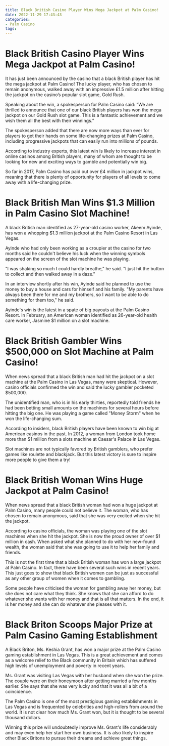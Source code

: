 ```yaml
---
title: Black British Casino Player Wins Mega Jackpot at Palm Casino!
date: 2022-11-29 17:43:43
categories:
- Palm Casino
tags:
---
```



#  Black British Casino Player Wins Mega Jackpot at Palm Casino!

It has just been announced by the casino that a black British player has hit the mega jackpot at Palm Casino! The lucky player, who has chosen to remain anonymous, walked away with an impressive £1.5 million after hitting the jackpot on the casino’s popular slot game, Gold Rush.

Speaking about the win, a spokesperson for Palm Casino said: “We are thrilled to announce that one of our black British players has won the mega jackpot on our Gold Rush slot game. This is a fantastic achievement and we wish them all the best with their winnings.”

The spokesperson added that there are now more ways than ever for players to get their hands on some life-changing prizes at Palm Casino, including progressive jackpots that can easily run into millions of pounds.

According to industry experts, this latest win is likely to increase interest in online casinos among British players, many of whom are thought to be looking for new and exciting ways to gamble and potentially win big.

So far in 2017, Palm Casino has paid out over £4 million in jackpot wins, meaning that there is plenty of opportunity for players of all levels to come away with a life-changing prize.

#  Black British Man Wins $1.3 Million in Palm Casino Slot Machine!

A black British man identified as 27-year-old casino worker, Akeem Ayinde, has won a whopping $1.3 million jackpot at the Palm Casino Resort in Las Vegas.

Ayinde who had only been working as a croupier at the casino for two months said he couldn't believe his luck when the winning symbols appeared on the screen of the slot machine he was playing.

"I was shaking so much I could hardly breathe," he said. "I just hit the button to collect and then walked away in a daze."

In an interview shortly after his win, Ayinde said he planned to use the money to buy a house and cars for himself and his family. "My parents have always been there for me and my brothers, so I want to be able to do something for them too," he said.

Ayinde's win is the latest in a spate of big payouts at the Palm Casino Resort. In February, an American woman identified as 26-year-old health care worker, Jasmine $1 million on a slot machine.

#  Black British Gambler Wins $500,000 on Slot Machine at Palm Casino!

When news spread that a black British man had hit the jackpot on a slot machine at the Palm Casino in Las Vegas, many were skeptical. However, casino officials confirmed the win and said the lucky gambler pocketed $500,000.

The unidentified man, who is in his early thirties, reportedly told friends he had been betting small amounts on the machines for several hours before hitting the big one. He was playing a game called "Money Storm" when he won the life-changing sum.

According to insiders, black British players have been known to win big at American casinos in the past. In 2012, a woman from London took home more than $1 million from a slots machine at Caesar's Palace in Las Vegas.

Slot machines are not typically favored by British gamblers, who prefer games like roulette and blackjack. But this latest victory is sure to inspire more people to give them a try!

#  Black British Woman Wins Huge Jackpot at Palm Casino!

When news spread that a black British woman had won a huge jackpot at Palm Casino, many people could not believe it. The woman, who has chosen to remain anonymous, said that she was very excited when she hit the jackpot.

According to casino officials, the woman was playing one of the slot machines when she hit the jackpot. She is now the proud owner of over $1 million in cash. When asked what she planned to do with her new-found wealth, the woman said that she was going to use it to help her family and friends.

This is not the first time that a black British woman has won a large jackpot at Palm Casino. In fact, there have been several such wins in recent years. This just goes to show that black British women can be just as successful as any other group of women when it comes to gambling.

Some people have criticised the woman for gambling away her money, but she does not care what they think. She knows that she can afford to do whatever she wants with her money and that is all that matters. In the end, it is her money and she can do whatever she pleases with it.

#  Black Briton Scoops Major Prize at Palm Casino Gaming Establishment

A Black Briton, Ms. Keshia Grant, has won a major prize at the Palm Casino gaming establishment in Las Vegas. This is a great achievement and comes as a welcome relief to the Black community in Britain which has suffered high levels of unemployment and poverty in recent years.

Ms. Grant was visiting Las Vegas with her husband when she won the prize. The couple were on their honeymoon after getting married a few months earlier. She says that she was very lucky and that it was all a bit of a coincidence.

The Palm Casino is one of the most prestigious gaming establishments in Las Vegas and is frequented by celebrities and high-rollers from around the world. It is not clear how much Ms. Grant won, but it is thought to be several thousand dollars.

Winning this prize will undoubtedly improve Ms. Grant's life considerably and may even help her start her own business. It is also likely to inspire other Black Britons to pursue their dreams and achieve great things.